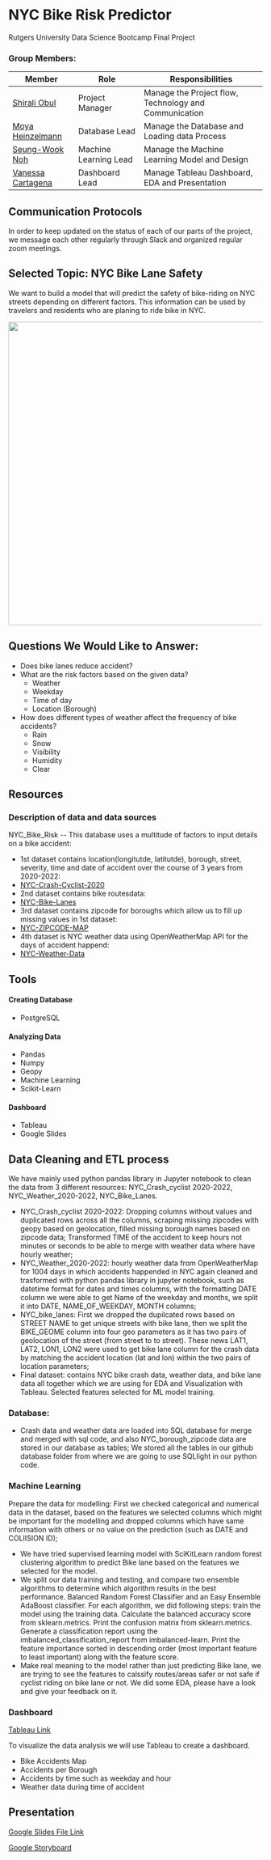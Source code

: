 # NYC Bike Risk Predictor
Rutgers University Data Science Bootcamp Final Project

### Group Members:
| Member               	| Role 	                 | Responsibilities                                                 |
|----------------------	|---------------------   | -------------                                                    |
| [Shirali Obul](https://github.com/ShiraliObul)|  Project Manager    	 |  Manage the Project flow, Technology and Communication  |
| [Moya Heinzelmann](https://github.com/Moya112)    	|  Database Lead         |  Manage the Database and Loading data Process                             |
| [Seung-Wook Noh](https://github.com/noahnohisalwaysgood)       	|  Machine Learning Lead |  Manage the Machine Learning Model and Design 	                |
| [Vanessa Cartagena](https://github.com/Vanessa-Cartagena)    	|  Dashboard Lead  	     |  Manage Tableau Dashboard, EDA and Presentation         

## Communication Protocols
In order to keep updated on the status of each of our parts of the project, we message each other regularly through Slack and organized regular zoom meetings.

## Selected Topic: NYC Bike Lane Safety
We want to build a model that will predict the safety of bike-riding on NYC streets depending on different factors.
This information can be used by travelers and residents who are planing to ride bike in NYC.

<p align="center">
<img width="800" height="600" src="https://user-images.githubusercontent.com/105958160/196839331-7d5f1036-e870-4102-8f4d-5f1e01ac739b.jpeg">
</p>

## Questions We Would Like to Answer:
- Does bike lanes reduce accident?
- What are the risk factors based on the given data?
  - Weather
  - Weekday
  - Time of day
  - Location (Borough)
- How does different types of weather affect the frequency of bike accidents?
  - Rain
  - Snow
  - Visibility
  - Humidity
  - Clear

## Resources 
### Description of data and data sources
NYC_Bike_Risk -- This database uses a multitude of factors to input details on a bike accident:
- 1st dataset contains location(longitutde, latitutde), borough, street, severity, time and date of accident over the course of 3 years from 2020-2022: 
- [NYC-Crash-Cyclist-2020](https://data.cityofnewyork.us/Public-Safety/Crash-Cyclist-2020/2kbb-e72t)
- 2nd dataset contains bike routesdata:
- [NYC-Bike-Lanes](https://data.cityofnewyork.us/Transportation/New-York-City-Bike-Routes/7vsa-caz7)
- 3rd dataset contains zipcode for boroughs which allow us to fill up missing values in 1st dataset:
- [NYC-ZIPCODE-MAP](https://bklyndesigns.com/new-york-city-zip-code/#:~:text=Manhattan%3A%2010001%2D10282,11004%2D11109%2C%2011351%2D11697)
- 4th dataset is NYC weather data using OpenWeatherMap API for the days of accident happend:
- [NYC-Weather-Data](https://openweathermap.org/city/5128581)

## Tools
#### Creating Database
- PostgreSQL
#### Analyzing Data
- Pandas
- Numpy
- Geopy
- Machine Learning
- Scikit-Learn
#### Dashboard
- Tableau
- Google Slides

## Data Cleaning and ETL process
We have mainly used python pandas library in Jupyter notebook to clean the data from 3 different resources: NYC_Crash_cyclist 2020-2022, NYC_Weather_2020-2022, NYC_Bike_Lanes.
- NYC_Crash_cyclist 2020-2022: Dropping columns without values and duplicated rows across all the columns, scraping missing zipcodes with geopy based on geolocation, filled missing borough names based on zipcode data; Transformed TIME of the accident to keep hours not minutes or seconds to be able to merge with weather data where have hourly weather;
- NYC_Weather_2020-2022: hourly weather data from OpenWeatherMap for 1004 days in which accidents happended in NYC again cleaned and trasformed with python pandas library in jupyter notebook, such as datetime format for dates and times columns, with the formatting DATE column we were able to get Name of the weekday and months, we split it into DATE, NAME_OF_WEEKDAY, MONTH columns;
- NYC_bike_lanes: First we dropped the dupilcated rows based on STREET NAME to get unique streets with bike lane, then we split the BIKE_GEOME column into four geo parameters as it has two pairs of geolocation of the street (from street to to street). These news LAT1, LAT2, LON1, LON2 were used to get bike lane column for the crash data by matching the accident location (lat and lon) within the two pairs of location parameters; 
- Final dataset: contains NYC bike crash data, weather data, and bike lane data all together which we are using for EDA and Visualization with Tableau. Selected features selected for ML model training.     

### Database: 
- Crash data and weather data are loaded into SQL database for merge and merged with sql code, and also NYC_borough_zipcode data are stored in our database as tables; We stored all the tables in our github database folder from where we are going to use SQLlight in our python code.  


### Machine Learning
Prepare the data for modelling: First we checked categorical and numerical data in the dataset, based on the features we selected columns which might be important for the modelling and dropped columns which have same information with others or no value on the prediction (such as DATE and COLIISION ID);
- We have tried supervised learning model with SciKitLearn random forest clustering algorithm to predict Bike lane based on the features we selected for the model. 
- We split our data training and testing, and compare two ensemble algorithms to determine which algorithm results in the best performance. Balanced Random Forest Classifier and an Easy Ensemble AdaBoost classifier. For each algorithm, we did following steps: train the model using the training data. Calculate the balanced accuracy score from sklearn.metrics. Print the confusion matrix from sklearn.metrics. Generate a classification report using the imbalanced_classification_report from imbalanced-learn. Print the feature importance sorted in descending order (most important feature to least important) along with the feature score.
- Make real meaning to the model rather than just predicting Bike lane, we are trying to see the features to calssify routes/areas safer or not safe if cyclist riding on bike lane or not. We did some EDA, please have a look and give your feedback on it. 


### Dashboard
[Tableau Link](https://public.tableau.com/app/profile/gerald.green7809/viz/NYCBikeRiskPredictor/BikeAccidentsMap#1)

To visualize the data analysis we will use Tableau to create a dashboard. 
- Bike Accidents Map
- Accidents per Borough
- Accidents by time such as weekday and hour
- Weather data during time of accident

## Presentation
[Google Slides File Link](https://docs.google.com/presentation/d/1g-AAN2hNbT6YlkHPxmpXGSd241pEJA0cvLY3mLy1-SQ/edit#slide=id.g173790adf6e_1_0)

[Google Storyboard](https://app.boords.com/s/llowv4/frame)
